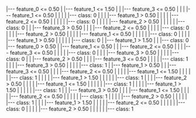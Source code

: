 |--- feature_0 <= 0.50
| |--- feature_1 <= 1.50
| | |--- feature_3 <= 0.50
| | | |--- feature_1 <= 0.50
| | | | |--- class: 0
| | | |--- feature_1 > 0.50
| | | | |--- feature_2 <= 0.50
| | | | | |--- class: 0
| | | | |--- feature_2 > 0.50
| | | | | |--- class: 0
| | |--- feature_3 > 0.50
| | | |--- feature_2 <= 0.50
| | | | |--- class: 0
| | | |--- feature_2 > 0.50
| | | | |--- feature_1 <= 0.50
| | | | | |--- class: 0
| | | | |--- feature_1 > 0.50
| | | | | |--- class: 0
| |--- feature_1 > 1.50
| | |--- class: 0
|--- feature_0 > 0.50
| |--- feature_1 <= 0.50
| | |--- feature_2 <= 0.50
| | | |--- feature_3 <= 0.50
| | | | |--- class: 0
| | | |--- feature_3 > 0.50
| | | | |--- class: 0
| | |--- feature_2 > 0.50
| | | |--- feature_3 <= 0.50
| | | | |--- class: 1
| | | |--- feature_3 > 0.50
| | | | |--- class: 1
| |--- feature_1 > 0.50
| | |--- feature_3 <= 0.50
| | | |--- feature_2 <= 0.50
| | | | |--- feature_1 <= 1.50
| | | | | |--- class: 1
| | | | |--- feature_1 > 1.50
| | | | | |--- class: 1
| | | |--- feature_2 > 0.50
| | | | |--- feature_1 <= 1.50
| | | | | |--- class: 1
| | | | |--- feature_1 > 1.50
| | | | | |--- class: 1
| | |--- feature_3 > 0.50
| | | |--- feature_1 <= 1.50
| | | | |--- feature_2 <= 0.50
| | | | | |--- class: 1
| | | | |--- feature_2 > 0.50
| | | | | |--- class: 1
| | | |--- feature_1 > 1.50
| | | | |--- feature_2 <= 0.50
| | | | | |--- class: 0
| | | | |--- feature_2 > 0.50
| | | | | |--- class: 1
